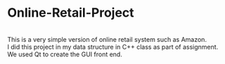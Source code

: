# Online-Retail-Project
<br /> This is a very simple version of online retail system such as Amazon.<br /> I did this project in my data structure in C++ class as part of assignment.<br /> We used Qt to create the GUI front end.
